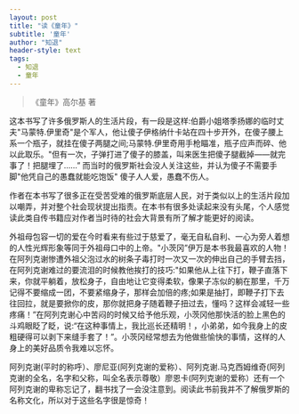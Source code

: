 ```yaml
---
layout: post
title: "读《童年》"
subtitle: '童年'
author: "知退"
header-style: text
tags:
  - 知退
  - 童年
---
```


> 《童年》高尔基 著

这本书写了许多俄罗斯人的生活片段，有一段是这样:伯爵小姐塔季扬娜的临时丈夫"马蒙特.伊里奇"是个军人，他让傻子伊格纳什卡站在四十步开外，在傻子腰上系一个瓶子，就挂在傻子两腿之间;马蒙特.伊里奇用手枪瞄准，瓶子应声而碎、他以此取乐。"但有一次，子弹打进了傻子的膝盖，叫来医生把傻子腿截掉——就完事了！把腿埋了……”  而当时的俄罗斯社会没人关注这些，并认为傻子不需要手脚"他凭自己的愚蠢就能吃饱饭"  傻子人人爱，愚蠢不伤人。

作者在本书写了很多正在受苦受难的俄罗斯底层人民，对于类似以上的生活片段加以嘲弄，并对整个社会现状提出指责。在本书有很多处读起来没有头尾，个人感觉读此类自传书籍应对作者当时待的社会大背景有所了解才能更好的阅读。

外祖母包容一切的爱在今时看来有些过于慈爱了，毫无自私自利、一心为旁人着想的人性光辉形象等同于外祖母口中的上帝。"小茨冈”伊万是本书我最喜欢的人物！在阿列克谢惨遭外祖父泡过水的树条子毒打时一次又一次的伸出自己的手臂去挡，在阿列克谢难过的要流泪的时候教他挨打的技巧:"如果他从上往下打，鞭子直落下来，你就平躺着，放松身子，自由地让它变得柔软，像果子冻似的躺在那里，千万记得不要缩成一团，不要紧缩身子，那样会加倍的疼;如果是抽打，即鞭子打下去往回拉，就是要掀你的皮，那你就把身子随着鞭子扭过去，懂吗？这样会减轻一些疼痛！”在阿列克谢心中苦闷的时候又给予他乐观，小茨冈他那快活的脸上黑色的斗鸡眼眨了眨，说:“在这种事情上，我比巡长还精明！，小弟弟，如今我身上的皮粗硬得可以剥下来缝手套了！”。小茨冈经常想去为他做些愉快的事情，这样的人身上的美好品质令我难以忘怀。

阿列克谢(平时的称呼）、廖尼亚(阿列克谢的爱称）、阿列克谢.马克西姆维奇(阿列克谢的全名，名字和父称，叫全名表示尊敬）廖恩卡(阿列克谢的爱称）还有一个阿列克谢的卑称忘记了，翻书找了一会没注意到。阅读此书前我并不了解俄罗斯的名称文化，所以对于这些名字很是惊奇！
